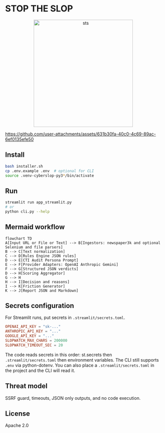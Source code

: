 # STOP THE SLOP

<p align="center">
  <img width="320" height="346" alt="sts" src="https://github.com/user-attachments/assets/4eed5b93-a666-45ff-ac6d-0595160529f8" />
</p>



https://github.com/user-attachments/assets/631b30fa-40c0-4c69-89ac-6ef0135efe50


## Install

```bash
bash installer.sh
cp .env.example .env  # optional for CLI
source .venv-cyberslop-py3*/bin/activate
```

## Run

```bash
streamlit run app_streamlit.py
# or
python cli.py --help
```

## Mermaid workflow

```mermaid
flowchart TD
A[Input URL or File or Text] --> B[Ingestors: newspaper3k and optional Selenium and file parsers]
B --> C[Text normalization]
C --> D[Rules Engine JSON rules]
D --> E[CTI Audit Persona Prompt]
E --> F[Provider Adapters: OpenAI Anthropic Gemini]
F --> G[Structured JSON verdicts]
D --> H[Scoring Aggregator]
G --> H
H --> I[Decision and reasons]
I --> K[Friction Generator]
K --> J[Report JSON and Markdown]
```

## Secrets configuration

For Streamlit runs, put secrets in `.streamlit/secrets.toml`.

```toml
OPENAI_API_KEY = "sk-..."
ANTHROPIC_API_KEY = "..."
GOOGLE_API_KEY = "..."
SLOPWATCH_MAX_CHARS = 200000
SLOPWATCH_TIMEOUT_SEC = 20
```

The code reads secrets in this order: st.secrets then `.streamlit/secrets.toml` then environment variables.
The CLI still supports `.env` via python-dotenv. You can also place a `.streamlit/secrets.toml` in the project and the CLI will read it.

## Threat model

SSRF guard, timeouts, JSON only outputs, and no code execution.

## License

Apache 2.0

